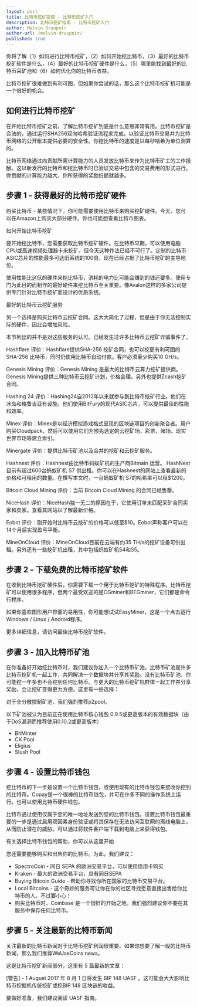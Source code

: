 ```yaml
---
layout: post
title: 比特币挖矿指南 - 比特币挖矿入门
description: 比特币挖矿指南 - 比特币挖矿入门
author: Melvin Draupnir
author-url: /melvin-draupnir/
published: true
---
```


你将了解（1）如何进行比特币挖矿，（2）如何开始挖比特币，（3）最好的比特币挖矿软件是什么，（4）最好的比特币挖矿硬件是什么，（5）哪里能找到最好的比特币采矿池和（6）如何优化你的比特币收益。

比特币挖矿很难做到有利可图，但如果你尝试的话，那么这个比特币挖矿机可能是一个很好的机会。


<h2>如何进行比特币挖矿</h2>

在开始比特币挖矿之前，了解比特币挖矿到底是什么意思非常有用。比特币挖矿是合法的，通过运行SHA256双向哈希验证流程来完成，以验证比特币交易并为比特币网络的公开帐本提供必要的安全性。你挖比特币的速度是以每秒哈希为单位测算的。

比特币网络通过向贡献所需计算能力的人员发放比特币来作为比特币矿工的工作报酬。这以新发行的比特币和挖比特币时已验证交易中包含的交易费用的形式进行。你贡献的计算能力越大，你所获得的奖励份额就越多。

<h2>步骤 1 - 获得最好的比特币挖矿硬件</h2>

购买比特币 - 某些情况下，你可能需要使用比特币来购买挖矿硬件。今天，您可以在Amazon上购买大部分硬件。你也可能想查看比特币图表。 

如何开始比特币挖矿

要开始挖比特币，您需要获取比特币挖矿硬件。在比特币早期，可以使用电脑CPU或高速视频处理器卡来挖矿。但今天这种作法已经不可行了。定制的比特币 ASIC芯片的性能最多可达旧系统的100倍，现在已经占据了比特币挖矿的主导地位。

使用性能比这低的硬件来挖比特币，消耗的电力比可能会赚到的钱还要多。使用专门为此目的而制作的最好硬件来挖比特币至关重要。像Avalon这样的多家公司提供专门针对比特币挖矿而设计的优质系统。

最好的比特币云挖矿服务

另一个选择是购买比特币云挖矿合同。这大大简化了过程，但是由于你无法控制实际的硬件，因此会增加风险。

本节列出的并不是对这些服务的认可。已经发生过许多比特币云挖矿诈骗事件了。

Hashflare 评价：Hashflare提供SHA-256 挖矿合同，也可以挖更有利可图的SHA-256 比特币，同时仍使用比特币自动付款。客户必须至少购买10 GH/s。

Genesis Mining 评价：Genesis Mining 是最大的比特币云算力挖矿提供商。Genesis Mining提供三种比特币云挖矿计划，价格合理。另外也提供Zcash挖矿合同。

Hashing 24 评价：Hashing24自2012年以来就参与到比特币挖矿行业。他们在冰岛和格鲁吉亚有设施。他们使用BitFury的现代ASIC芯片，可以提供最佳的性能和效率。

Minex 评价：Minex是以经济模拟游戏格式呈现的区块链项目的创新聚合者。用户购买Cloudpack，然后可以使用它们为预先选定的云挖矿场、彩票、赌场、现实世界市场等建立索引。

Minergate 评价：提供比特币矿池以及合并的挖矿和云挖矿服务。

Hashnest 评价：Hashnest由比特币蚂蚁矿机的生产商Bitmain 运营。 HashNest目前有超过600台蚂蚁矿机 S7 供出租。你可以在Hashnest的网站上查看最新的价格和可租用的数量。在撰写本文时，一台蚂蚁矿机 S7的哈希率可以租$1200。

Bitcoin Cloud Mining 评价：当前 Bitcoin Cloud Mining 的合同已经售罄。

NiceHash 评价：NiceHash独一无二的原因在于，它使用订单来匹配采矿合同买家和卖家。查看其网站以了解最新价格。

Eobot 评价：刚开始时比特币云挖矿的价格可以低至$10。Eobot声称客户可以在14个月后实现盈亏平衡。

MineOnCloud 评价：MineOnCloud目前在云端有约35 TH/s的挖矿设备可供出租。另外还有一些挖矿机出租，其中包括蚂蚁矿机S4和S5。

<h2>步骤 2 - 下载免费的比特币挖矿软件</h2>

在收到比特币挖矿硬件后，你需要下载一个用于比特币挖矿的特殊程序。比特币挖矿可以使用很多程序，但两个最受欢迎的是CGminer和BFGminer，它们都是命令行程序。

如果你喜欢图形用户界面的易用性，你可能想试试EasyMiner，这是一个点击运行Windows / Linux / Android程序。

更多详细信息，请访问最佳比特币挖矿软件。
 
<h2>步骤 3 - 加入比特币矿池</h2>

在你准备好开始挖比特币时，我们建议你加入一个比特币矿池。比特币矿池是许多比特币挖矿机一起工作，共同解决一个数据块并分享其奖励。没有比特币矿池，你可能挖一年多也不会挖到任何比特币。与更大的比特币挖矿机群体一起工作并分享奖励，会让挖矿变得更为方便。这里有一些选择：

对于全分散控制矿池，我们强烈推荐p2pool。

以下矿池被认为目前正在使用比特币核心钱包 0.9.5或更高版本的有效数据块（由于DoS漏洞而推荐使用0.10.2或更高版本）
<ul>
<li>BitMinter</li>
<li>CK Pool</li>
<li>Eligius</li>
<li>Slush Pool</li>
</ul>
<h2>步骤 4 - 设置比特币钱包</h2>

挖比特币的下一步是设置一个比特币钱包，或使用现有的比特币钱包来接收你挖到的比特币。Copay是一个很棒的比特币钱包，并可在许多不同的操作系统上运行。也可以使用比特币硬件钱包。

比特币通过使用仅属于您的唯一地址发送到您的比特币钱包。设置比特币钱包最重要的一步是通过启用双因素身份验证或将其保存在无法访问互联网的离线电脑上，从而防止潜在的威胁。可以通过将软件客户端下载到电脑上来获得钱包。

有关选择比特币钱包的帮助，你可以从这里开始

您还需要能够购买和出售你的比特币。为此，我们建议：
<ul>
<li>SpectroCoin - 同日 SEPA 的欧洲交易平台，可以使用信用卡购买</li>
<li>Kraken - 最大的欧洲交易平台，具有同日SEPA</li>
<li>Buying Bitcoin Guide - 帮助你寻找你所在国家的比特币交易平台。</li>
<li>Local Bitcoins - 这个奇妙的服务可让你在你的社区寻找愿意直接出售给你比特币的人。不过要小心！</li>
<li>购买比特币时，Coinbase 是一个很好的开始之地。我们强烈建议你不要在其服务中保存任何比特币。</li>
</ul>
<h2>步骤 5 - 关注最新的比特币新闻</h2>

关注最新的比特币新闻对于比特币挖矿利润很重要。如果你想要了解一般的比特币新闻，那么我们推荐WeUseCoins news。

这是比特币挖矿新闻部分，这里有 5 篇最新的文章：

[警告] - 1 August 2017 年 8 月 1 日将发生 BIP 148 UASF 。这可能会大大影响比特币挖掘机传统挖矿或挖BIP 148 区块链的收益。

要做好准备，我们建议阅读 UASF 指南。



